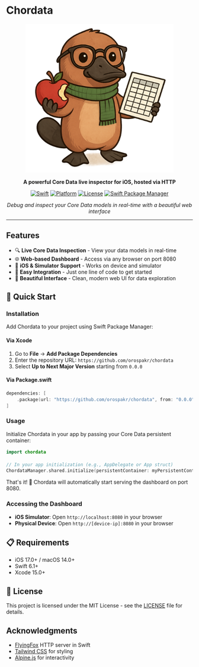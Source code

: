 # Chordata

<div align="center">

<img src="./chordata-logo.png" alt="Chordata Logo" width="400px">

**A powerful Core Data live inspector for iOS, hosted via HTTP**

[![Swift](https://img.shields.io/badge/Swift-6.1+-orange.svg)](https://swift.org)
[![Platform](https://img.shields.io/badge/Platform-iOS%2017%2B%20%7C%20macOS%2014%2B-blue.svg)](https://developer.apple.com)
[![License](https://img.shields.io/badge/License-MIT-green.svg)](LICENSE)
[![Swift Package Manager](https://img.shields.io/badge/SPM-Compatible-brightgreen.svg)](https://swift.org/package-manager)

*Debug and inspect your Core Data models in real-time with a beautiful web interface*

</div>

---

## Features

- 🔍 **Live Core Data Inspection** - View your data models in real-time
- 🌐 **Web-based Dashboard** - Access via any browser on port 8080
- 📱 **iOS & Simulator Support** - Works on device and simulator
- 🚀 **Easy Integration** - Just one line of code to get started
- 🎨 **Beautiful Interface** - Clean, modern web UI for data exploration

## 🚀 Quick Start

### Installation

Add Chordata to your project using Swift Package Manager:

#### Via Xcode
1. Go to **File** → **Add Package Dependencies**
2. Enter the repository URL: `https://github.com/orospakr/chordata`
3. Select **Up to Next Major Version** starting from `0.0.0`

#### Via Package.swift
```swift
dependencies: [
    .package(url: "https://github.com/orospakr/chordata", from: "0.0.0"),
]
```

### Usage

Initialize Chordata in your app by passing your Core Data persistent container:

```swift
import chordata

// In your app initialization (e.g., AppDelegate or App struct)
ChordataManager.shared.initialize(persistentContainer: myPersistentContainer)
```

That's it! 🎉 Chordata will automatically start serving the dashboard on port 8080.

### Accessing the Dashboard

- **iOS Simulator**: Open `http://localhost:8080` in your browser
- **Physical Device**: Open `http://[device-ip]:8080` in your browser

## 📋 Requirements

- iOS 17.0+ / macOS 14.0+
- Swift 6.1+
- Xcode 15.0+

## 📄 License

This project is licensed under the MIT License - see the [LICENSE](LICENSE) file for details.

## Acknowledgments

- [FlyingFox](https://github.com/swhitty/FlyingFox) HTTP server in Swift
- [Tailwind CSS](https://tailwindcss.com/) for styling
- [Alpine.js](https://alpinejs.dev/) for interactivity
